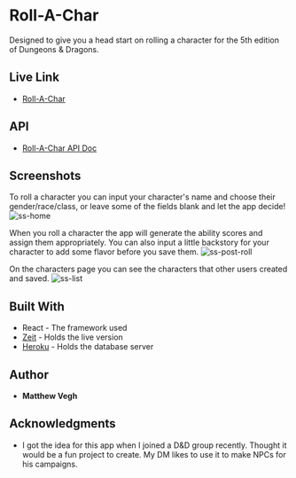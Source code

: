 # Roll-A-Char

Designed to give you a head start on rolling a character for the 5th edition of Dungeons & Dragons. 

## Live Link

* [Roll-A-Char](https://roll-a-char-app.mdv240.now.sh/)

## API

* [Roll-A-Char API Doc](https://github.com/MattVegh/roll-a-char-app-api)

## Screenshots
To roll a character you can input your character's name and choose their gender/race/class, or leave some of the fields blank and let the app decide!
![ss-home](https://user-images.githubusercontent.com/49329279/70679113-d5089d00-1c59-11ea-9876-6e41d68e3e28.png)

When you roll a character the app will generate the ability scores and assign them appropriately. You can also input a little backstory for your character to add some flavor before you save them.
![ss-post-roll](https://user-images.githubusercontent.com/49329279/70679131-dd60d800-1c59-11ea-9009-267655deeac9.png)

On the characters page you can see the characters that other users created and saved.
![ss-list](https://user-images.githubusercontent.com/49329279/70679128-db971480-1c59-11ea-90ff-30346106e061.png)


## Built With

* React - The framework used
* [Zeit](https://zeit.co) - Holds the live version
* [Heroku](https://www.heroku.com) - Holds the database server

## Author

* **Matthew Vegh** 


## Acknowledgments

* I got the idea for this app when I joined a D&D group recently. Thought it would be a fun project to create. My DM likes to use it to make NPCs for his campaigns. 